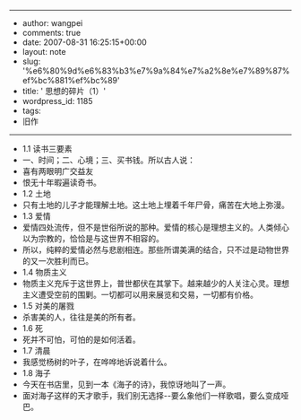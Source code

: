 - --
- author: wangpei
- comments: true
- date: 2007-08-31 16:25:15+00:00
- layout: note
- slug: '%e6%80%9d%e6%83%b3%e7%9a%84%e7%a2%8e%e7%89%87%ef%bc%881%ef%bc%89'
- title: ' 思想的碎片（1）'
- wordpress_id: 1185
- tags:
- 旧作
- --
- 1.1 读书三要素
- 一、时间；二、心境；三、买书钱。所以古人说：
- 喜有两眼明广交益友
- 恨无十年暇遍读奇书。
- 1.2 土地
- 只有土地的儿子才能理解土地。这土地上埋着千年尸骨，痛苦在大地上弥漫。
- 1.3 爱情
- 爱情四处流传，但不是世俗所说的那种。爱情的核心是理想主义的。人类倾心以为宗教的，恰恰是与这世界不相容的。
- 所以，纯粹的爱情必然与悲剧相连。那些所谓美满的结合，只不过是动物世界的又一次胜利而已。
- 1.4 物质主义
- 物质主义充斥于这世界上，普世都伏在其掌下。越来越少的人关注心灵。理想主义遭受空前的围剿。一切都可以用来展览和交易，一切都有价格。
- 1.5 对美的屠戮
- 杀害美的人，往往是美的所有者。
- 1.6 死
- 死并不可怕，可怕的是如何活着。
- 1.7 清晨
- 我感觉杨树的叶子，在哗哗地诉说着什么。
- 1.8 海子
- 今天在书店里，见到一本《海子的诗》，我惊讶地叫了一声。
- 面对海子这样的天才歌手，我们别无选择--要么象他们一样歌唱，要么变成哑巴。

